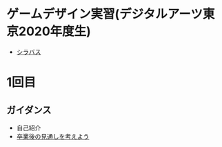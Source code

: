 # ゲームデザイン実習(デジタルアーツ東京2020年度生)
- [シラバス](https://1drv.ms/x/s!Anf4PowESFUjg_tm4AUjwjQr72mPJg?e=bcG9Lr)

# 1回目
## ガイダンス
- 自己紹介
- [卒業後の見通しを考えよう](a01卒業後の見通しを考えよう.md)


